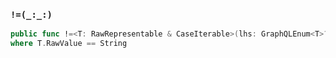 ### `!=(_:_:)`

```swift
public func !=<T: RawRepresentable & CaseIterable>(lhs: GraphQLEnum<T>?, rhs: T) -> Bool
where T.RawValue == String
```
